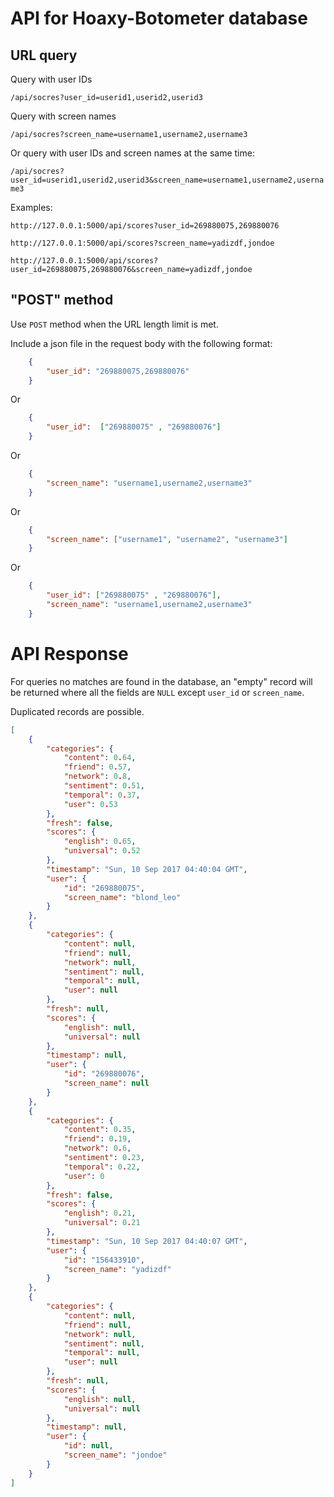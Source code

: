 # API for Hoaxy-Botometer database

## URL query

Query with user IDs

`/api/socres?user_id=userid1,userid2,userid3`

Query with screen names

`/api/socres?screen_name=username1,username2,username3`

Or query with user IDs and screen names at the same time:

`/api/socres?user_id=userid1,userid2,userid3&screen_name=username1,username2,username3`

Examples:

`http://127.0.0.1:5000/api/scores?user_id=269880075,269880076`

`http://127.0.0.1:5000/api/scores?screen_name=yadizdf,jondoe`

`http://127.0.0.1:5000/api/scores?user_id=269880075,269880076&screen_name=yadizdf,jondoe`

## "POST" method

Use `POST` method when the URL length limit is met.

Include a json file in the request body with the following format:

```json
    {
        "user_id": "269880075,269880076"
    }
```

Or

```json
    {
        "user_id":  ["269880075" , "269880076"]
    }
```



Or

```json
    {
        "screen_name": "username1,username2,username3"
    }
```

Or

```json
    {
        "screen_name": ["username1", "username2", "username3"]
    }
```

Or

```json
    {
        "user_id": ["269880075" , "269880076"],
        "screen_name": "username1,username2,username3"
    }
```

# API Response

For queries no matches are found in the database, an "empty" record will be returned where all the fields are `NULL` except `user_id` or `screen_name`.

Duplicated records are possible.

```json
[
    {
        "categories": {
            "content": 0.64,
            "friend": 0.57,
            "network": 0.8,
            "sentiment": 0.51,
            "temporal": 0.37,
            "user": 0.53
        },
        "fresh": false,
        "scores": {
            "english": 0.65,
            "universal": 0.52
        },
        "timestamp": "Sun, 10 Sep 2017 04:40:04 GMT",
        "user": {
            "id": "269880075",
            "screen_name": "blond_leo"
        }
    },
    {
        "categories": {
            "content": null,
            "friend": null,
            "network": null,
            "sentiment": null,
            "temporal": null,
            "user": null
        },
        "fresh": null,
        "scores": {
            "english": null,
            "universal": null
        },
        "timestamp": null,
        "user": {
            "id": "269880076",
            "screen_name": null
        }
    },
    {
        "categories": {
            "content": 0.35,
            "friend": 0.19,
            "network": 0.6,
            "sentiment": 0.23,
            "temporal": 0.22,
            "user": 0
        },
        "fresh": false,
        "scores": {
            "english": 0.21,
            "universal": 0.21
        },
        "timestamp": "Sun, 10 Sep 2017 04:40:07 GMT",
        "user": {
            "id": "156433910",
            "screen_name": "yadizdf"
        }
    },
    {
        "categories": {
            "content": null,
            "friend": null,
            "network": null,
            "sentiment": null,
            "temporal": null,
            "user": null
        },
        "fresh": null,
        "scores": {
            "english": null,
            "universal": null
        },
        "timestamp": null,
        "user": {
            "id": null,
            "screen_name": "jondoe"
        }
    }
]
```
